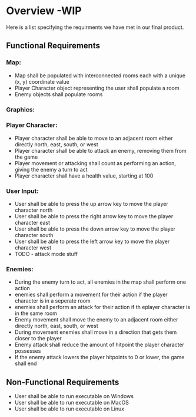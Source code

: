 # Overview -WIP
Here is a list specifying the requirments we have met in our final product.

## Functional Requirements 

### Map:
* Map shall be populated with interconnected rooms each with a unique (x, y) coordinate value
* Player Character object representing the user shall populate a room
* Enemy objects shall populate rooms

### Graphics:


### Player Character:  
* Player character shall be able to move to an adjacent room either directly north, east, south, or west
* Player character shall be able to attack an enemy, removing them from the game
* Player movement or attacking shall count as performing an action, giving the enemy a turn to act
* Player character shall have a health value, starting at 100
  
### User Input:
* User shall be able to press the up arrow key to move the player character north
* User shall be able to press the right arrow key to move the player character east
* User shall be able to press the down arrow key to move the player character south
* User shall be able to press the left arrow key to move the player character west
* TODO - attack mode stuff

### Enemies:

* During the enemy turn to act, all enemies in the map shall perform one action
* enemies shall perform a movement for their action if the player character is in a seperate room
* enemies shall perform an attack for their action if th eplayer character is in the same room
* Enemy movement shall move the enemy to an adjacent room either directly north, east, south, or west
* During movement enemies shall move in a direction that gets them closer to the player
* Enemy attack shall reduce the amount of hitpoint the player character possesses
* If the enemy attack lowers the player hitpoints to 0 or lower, the game shall end






## Non-Functional Requirements

* User shall be able to run executable on Windows
* User shall be able to run executable on MacOS
* User shall be able to run executable on Linux
